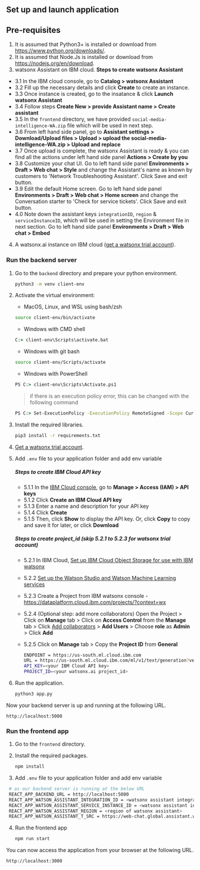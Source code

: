 ## Set up and launch application

## Pre-requisites

1. It is assumed that Python3+ is installed or download from <https://www.python.org/downloads/>.
2. It is assumed that Node.Js is installed or download from <https://nodejs.org/en/download>.
3. watsonx Assistant on IBM cloud.
   **Steps to create watsonx Assistant**

- 3.1 In the IBM cloud console, go to **Catalog > watsonx Assistant**
- 3.2 Fill up the necessary details and click **Create** to create an instance.
- 3.3 Once instance is created, go to the insatance & click **Launch watsonx Assistant**
- 3.4 Follow steps **Create New > provide Assistant name > Create assistant**
- 3.5 In the `frontend` directory, we have provided `social-media-intelligence-WA.zip` file which will be used in next step.
- 3.6 From left hand side panel, go to **Assistant settings > Download/Upload files > Upload > upload the social-media-intelligence-WA.zip > Upload and replace**
- 3.7 Once upload is complete, the watsonx Assistant is ready & you can find all the actions under left hand side panel **Actions > Create by you**
- 3.8 Customize your chat UI. Go to left hand side panel **Environments > Draft > Web chat > Style** and change the Assistant's name as known by customers to 'Network Troubleshooting Assistant'. Click Save and exit button.
- 3.9 Edit the default Home screen. Go to left hand side panel **Environments > Draft > Web chat > Home screen** and change the Conversation starter to 'Check for service tickets'. Click Save and exit button.
- 4.0 Note down the assistant keys `integrationID`, `region` & `serviceInstanceID`, which will be used in setting the Environment file in next section. Go to left hand side panel **Environments > Draft > Web chat > Embed**

4. A watsonx.ai instance on IBM cloud ([get a watsonx trial account](https://dataplatform.cloud.ibm.com/registration/stepone?context=wx)).

### Run the backend server

1. Go to the `backend` directory and prepare your python environment.

   ```sh
   python3 -m venv client-env
   ```

2. Activate the virtual environment:

   - MacOS, Linux, and WSL using bash/zsh

   ```sh
   source client-env/bin/activate
   ```

   - Windows with CMD shell

   ```cmd
   C:> client-env\Scripts\activate.bat
   ```

   - Windows with git bash

   ```sh
   source client-env/Scripts/activate
   ```

   - Windows with PowerShell

   ```cmd
   PS C:> client-env\Scripts\Activate.ps1
   ```

   > if there is an execution policy error, this can be changed with the following command

   ```cmd
   PS C:> Set-ExecutionPolicy -ExecutionPolicy RemoteSigned -Scope CurrentUser
   ```

3. Install the required libraries.

   ```sh
   pip3 install -r requirements.txt
   ```

4. [Get a watsonx trial account](https://dataplatform.cloud.ibm.com/registration/stepone?context=wx).

5. Add `.env` file to your application folder and add env variable

   ##### Steps to create IBM Cloud API key

   - 5.1.1 In the [IBM Cloud console](https://cloud.ibm.com/), go to **Manage > Access (IAM) > API keys**
   - 5.1.2 Click **Create an IBM Cloud API key**
   - 5.1.3 Enter a name and description for your API key
   - 5.1.4 Click **Create**
   - 5.1.5 Then, click **Show** to display the API key. Or, click **Copy** to copy and save it for later, or click **Download**

   ##### Steps to create project_id (skip 5.2.1 to 5.2.3 for watsonx trial account)

   - 5.2.1 In IBM Cloud, [Set up IBM Cloud Object Storage for use with IBM watsonx](https://dataplatform.cloud.ibm.com/docs/content/wsj/console/wdp_admin_cos.html?context=wx&audience=wdp)
   - 5.2.2 [Set up the Watson Studio and Watson Machine Learning services](https://dataplatform.cloud.ibm.com/docs/content/wsj/getting-started/set-up-ws.html?context=wx&audience=wdp)
   - 5.2.3 Create a Project from IBM watsonx console - https://dataplatform.cloud.ibm.com/projects/?context=wx
   - 5.2.4 (Optional step: add more collaborators) Open the Project > Click on **Manage** tab > Click on **Access Control** from the **Manage** tab > Click [Add collaborators](https://dataplatform.cloud.ibm.com/docs/content/wsj/getting-started/collaborate.html?context=wx&audience=wdp#add-collaborators) > **Add Users** > Choose **role** as **Admin** > Click **Add**
   - 5.2.5 Click on **Manage** tab > Copy the **Project ID** from **General**

     ```sh
     ENDPOINT = https://us-south.ml.cloud.ibm.com
     URL = https://us-south.ml.cloud.ibm.com/ml/v1/text/generation?version=2023-05-29
     API_KEY=<your IBM Cloud API key>
     PROJECT_ID=<your watsonx.ai project_id>
     ```

6. Run the application.

   ```sh
   python3 app.py
   ```

Now your backend server is up and running at the following URL.

```url
http://localhost:5000
```

### Run the frontend app

1. Go to the `frontend` directory.

2. Install the required packages.

   ```sh
   npm install
   ```

3. Add `.env` file to your application folder and add env variable

```sh
 # as our backend server is running at the below URL
 REACT_APP_BACKEND_URL = http://localhost:5000
 REACT_APP_WATSON_ASSISTANT_INTEGRATION_ID = <watsonx assistant integration id>
 REACT_APP_WATSON_ASSISTANT_SERVICE_INSTANCE_ID = <watsonx assistant instance id>
 REACT_APP_WATSON_ASSISTANT_REGION = <region of watsonx assistant>
 REACT_APP_WATSON_ASSISTANT_T_SRC = https://web-chat.global.assistant.watson.appdomain.cloud/versions/
```

4. Run the frontend app
   ```sh
   npm run start
   ```

You can now access the application from your browser at the following URL.

```url
http://localhost:3000
```
